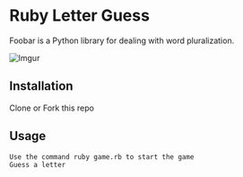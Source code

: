# Ruby Letter Guess
Foobar is a Python library for dealing with word pluralization.

![Imgur](https://i.imgur.com/eB0gPuh.png)

## Installation

Clone or Fork this repo


## Usage

``` 
Use the command ruby game.rb to start the game
Guess a letter
```